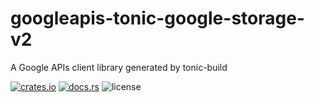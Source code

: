 # googleapis-tonic-google-storage-v2

A Google APIs client library generated by tonic-build

[![crates.io](https://img.shields.io/crates/v/googleapis-tonic-google-storage-v2)](https://crates.io/crates/googleapis-tonic-google-storage-v2)
[![docs.rs](https://img.shields.io/docsrs/googleapis-tonic-google-storage-v2)](https://docs.rs/googleapis-tonic-google-storage-v2)
![license](https://img.shields.io/crates/l/googleapis-tonic-google-storage-v2)

